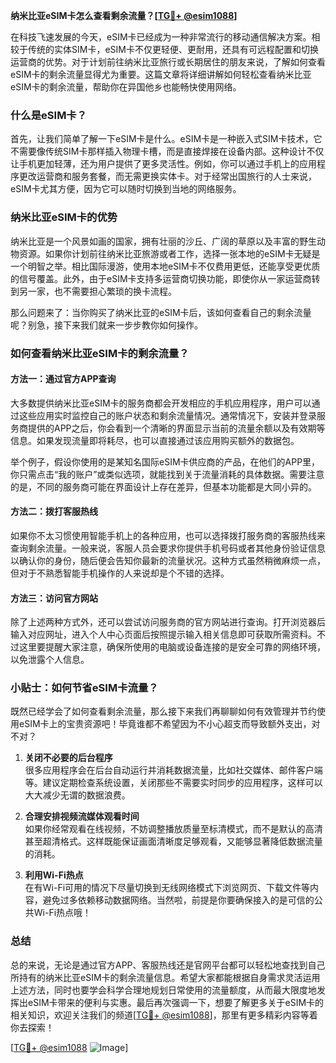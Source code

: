 **纳米比亚eSIM卡怎么查看剩余流量？[[TG💪+ @esim1088](https://t.me/s/esim1088)]**

在科技飞速发展的今天，eSIM卡已经成为一种非常流行的移动通信解决方案。相较于传统的实体SIM卡，eSIM卡不仅更轻便、更耐用，还具有可远程配置和切换运营商的优势。对于计划前往纳米比亚旅行或长期居住的朋友来说，了解如何查看eSIM卡的剩余流量显得尤为重要。这篇文章将详细讲解如何轻松查看纳米比亚eSIM卡的剩余流量，帮助你在异国他乡也能畅快使用网络。

### 什么是eSIM卡？

首先，让我们简单了解一下eSIM卡是什么。eSIM卡是一种嵌入式SIM卡技术，它不需要像传统SIM卡那样插入物理卡槽，而是直接焊接在设备内部。这种设计不仅让手机更加轻薄，还为用户提供了更多灵活性。例如，你可以通过手机上的应用程序更改运营商和服务套餐，而无需更换实体卡。对于经常出国旅行的人士来说，eSIM卡尤其方便，因为它可以随时切换到当地的网络服务。

### 纳米比亚eSIM卡的优势

纳米比亚是一个风景如画的国家，拥有壮丽的沙丘、广阔的草原以及丰富的野生动物资源。如果你计划前往纳米比亚旅游或者工作，选择一张本地的eSIM卡无疑是一个明智之举。相比国际漫游，使用本地eSIM卡不仅费用更低，还能享受更优质的信号覆盖。此外，由于eSIM卡支持多运营商切换功能，即使你从一家运营商转到另一家，也不需要担心繁琐的换卡流程。

那么问题来了：当你购买了纳米比亚的eSIM卡后，该如何查看自己的剩余流量呢？别急，接下来我们就来一步步教你如何操作。

### 如何查看纳米比亚eSIM卡的剩余流量？

#### 方法一：通过官方APP查询

大多数提供纳米比亚eSIM卡的服务商都会开发相应的手机应用程序，用户可以通过这些应用实时监控自己的账户状态和剩余流量情况。通常情况下，安装并登录服务商提供的APP之后，你会看到一个清晰的界面显示当前的流量余额以及有效期等信息。如果发现流量即将耗尽，也可以直接通过该应用购买额外的数据包。

举个例子，假设你使用的是某知名国际eSIM卡供应商的产品，在他们的APP里，你只需点击“我的账户”或类似选项，就能找到关于流量消耗的具体数据。需要注意的是，不同的服务商可能在界面设计上存在差异，但基本功能都是大同小异的。

#### 方法二：拨打客服热线

如果你不太习惯使用智能手机上的各种应用，也可以选择拨打服务商的客服热线来查询剩余流量。一般来说，客服人员会要求你提供手机号码或者其他身份验证信息以确认你的身份，随后便会告知你最新的流量状况。这种方式虽然稍微麻烦一点，但对于不熟悉智能手机操作的人来说却是个不错的选择。

#### 方法三：访问官方网站

除了上述两种方式外，还可以尝试访问服务商的官方网站进行查询。打开浏览器后输入对应网址，进入个人中心页面后按照提示输入相关信息即可获取所需资料。不过这里要提醒大家注意，确保所使用的电脑或设备连接的是安全可靠的网络环境，以免泄露个人信息。

### 小贴士：如何节省eSIM卡流量？

既然已经学会了如何查看剩余流量，那么接下来我们再聊聊如何有效管理并节约使用eSIM卡上的宝贵资源吧！毕竟谁都不希望因为不小心超支而导致额外支出，对不对？

1. **关闭不必要的后台程序**  
   很多应用程序会在后台自动运行并消耗数据流量，比如社交媒体、邮件客户端等。建议定期检查系统设置，关闭那些不需要实时同步的应用程序，这样可以大大减少无谓的数据浪费。

2. **合理安排视频流媒体观看时间**  
   如果你经常观看在线视频，不妨调整播放质量至标清模式，而不是默认的高清甚至超清格式。这样既能保证画面清晰度足够观看，又能够显著降低数据流量的消耗。

3. **利用Wi-Fi热点**  
   在有Wi-Fi可用的情况下尽量切换到无线网络模式下浏览网页、下载文件等内容，避免过多依赖移动数据网络。当然啦，前提是你要确保接入的是可信的公共Wi-Fi热点哦！

### 总结

总的来说，无论是通过官方APP、客服热线还是官网平台都可以轻松地查找到自己所持有的纳米比亚eSIM卡的剩余流量信息。希望大家都能根据自身需求灵活运用上述方法，同时也要学会科学合理地规划日常使用的流量额度，从而最大限度地发挥出eSIM卡带来的便利与实惠。最后再次强调一下，想要了解更多关于eSIM卡的相关知识，欢迎关注我们的频道[[TG💪+ @esim1088](https://t.me/s/esim1088)]，那里有更多精彩内容等着你去探索！

[[TG💪+ @esim1088](https://t.me/s/esim1088) ![Image](https://i.postimg.cc/4NQfJmqS/Snipaste-2025-05-13-00-14-12.png)]